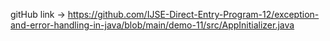 gitHub link ->
https://github.com/IJSE-Direct-Entry-Program-12/exception-and-error-handling-in-java/blob/main/demo-11/src/AppInitializer.java
